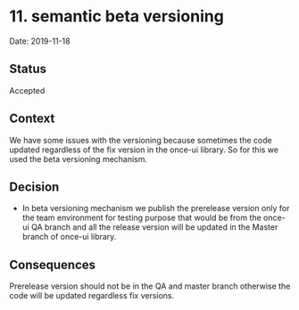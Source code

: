 # 11. semantic beta versioning

Date: 2019-11-18

## Status

Accepted

## Context

We have some issues with the versioning because sometimes the code updated regardless of the fix version in the once-ui library. So for this we used the beta versioning mechanism.

## Decision

- In beta versioning mechanism we publish the prerelease version only for the team environment for testing purpose that would be from the once-ui QA branch and all the release version will be updated in the Master branch of once-ui library.

## Consequences

Prerelease version should not be in the QA and master branch otherwise the code will be updated regardless fix versions.
